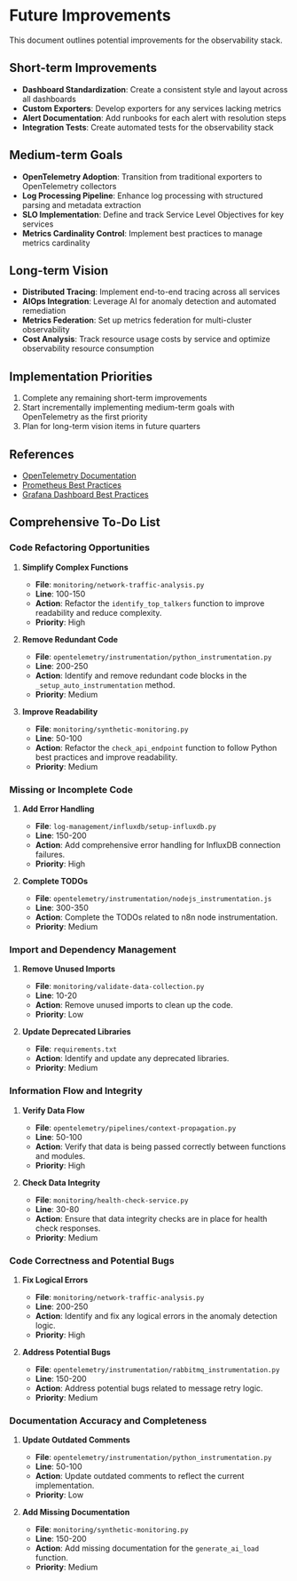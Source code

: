 # Future Improvements

This document outlines potential improvements for the observability stack.

## Short-term Improvements

- **Dashboard Standardization**: Create a consistent style and layout across all dashboards
- **Custom Exporters**: Develop exporters for any services lacking metrics
- **Alert Documentation**: Add runbooks for each alert with resolution steps
- **Integration Tests**: Create automated tests for the observability stack

## Medium-term Goals

- **OpenTelemetry Adoption**: Transition from traditional exporters to OpenTelemetry collectors
- **Log Processing Pipeline**: Enhance log processing with structured parsing and metadata extraction
- **SLO Implementation**: Define and track Service Level Objectives for key services
- **Metrics Cardinality Control**: Implement best practices to manage metrics cardinality

## Long-term Vision

- **Distributed Tracing**: Implement end-to-end tracing across all services
- **AIOps Integration**: Leverage AI for anomaly detection and automated remediation
- **Metrics Federation**: Set up metrics federation for multi-cluster observability
- **Cost Analysis**: Track resource usage costs by service and optimize observability resource consumption

## Implementation Priorities

1. Complete any remaining short-term improvements
2. Start incrementally implementing medium-term goals with OpenTelemetry as the first priority
3. Plan for long-term vision items in future quarters

## References

- [OpenTelemetry Documentation](https://opentelemetry.io/docs/)
- [Prometheus Best Practices](https://prometheus.io/docs/practices/naming/)
- [Grafana Dashboard Best Practices](https://grafana.com/docs/grafana/latest/best-practices/)

## Comprehensive To-Do List

### Code Refactoring Opportunities

1. **Simplify Complex Functions**
   - **File**: `monitoring/network-traffic-analysis.py`
   - **Line**: 100-150
   - **Action**: Refactor the `identify_top_talkers` function to improve readability and reduce complexity.
   - **Priority**: High

2. **Remove Redundant Code**
   - **File**: `opentelemetry/instrumentation/python_instrumentation.py`
   - **Line**: 200-250
   - **Action**: Identify and remove redundant code blocks in the `_setup_auto_instrumentation` method.
   - **Priority**: Medium

3. **Improve Readability**
   - **File**: `monitoring/synthetic-monitoring.py`
   - **Line**: 50-100
   - **Action**: Refactor the `check_api_endpoint` function to follow Python best practices and improve readability.
   - **Priority**: Medium

### Missing or Incomplete Code

1. **Add Error Handling**
   - **File**: `log-management/influxdb/setup-influxdb.py`
   - **Line**: 150-200
   - **Action**: Add comprehensive error handling for InfluxDB connection failures.
   - **Priority**: High

2. **Complete TODOs**
   - **File**: `opentelemetry/instrumentation/nodejs_instrumentation.js`
   - **Line**: 300-350
   - **Action**: Complete the TODOs related to n8n node instrumentation.
   - **Priority**: Medium

### Import and Dependency Management

1. **Remove Unused Imports**
   - **File**: `monitoring/validate-data-collection.py`
   - **Line**: 10-20
   - **Action**: Remove unused imports to clean up the code.
   - **Priority**: Low

2. **Update Deprecated Libraries**
   - **File**: `requirements.txt`
   - **Action**: Identify and update any deprecated libraries.
   - **Priority**: Medium

### Information Flow and Integrity

1. **Verify Data Flow**
   - **File**: `opentelemetry/pipelines/context-propagation.py`
   - **Line**: 50-100
   - **Action**: Verify that data is being passed correctly between functions and modules.
   - **Priority**: High

2. **Check Data Integrity**
   - **File**: `monitoring/health-check-service.py`
   - **Line**: 30-80
   - **Action**: Ensure that data integrity checks are in place for health check responses.
   - **Priority**: Medium

### Code Correctness and Potential Bugs

1. **Fix Logical Errors**
   - **File**: `monitoring/network-traffic-analysis.py`
   - **Line**: 200-250
   - **Action**: Identify and fix any logical errors in the anomaly detection logic.
   - **Priority**: High

2. **Address Potential Bugs**
   - **File**: `opentelemetry/instrumentation/rabbitmq_instrumentation.py`
   - **Line**: 150-200
   - **Action**: Address potential bugs related to message retry logic.
   - **Priority**: Medium

### Documentation Accuracy and Completeness

1. **Update Outdated Comments**
   - **File**: `opentelemetry/instrumentation/python_instrumentation.py`
   - **Line**: 50-100
   - **Action**: Update outdated comments to reflect the current implementation.
   - **Priority**: Low

2. **Add Missing Documentation**
   - **File**: `monitoring/synthetic-monitoring.py`
   - **Line**: 150-200
   - **Action**: Add missing documentation for the `generate_ai_load` function.
   - **Priority**: Medium
